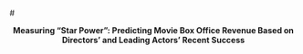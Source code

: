 #<p align="center">
  <b>Measuring “Star Power”: Predicting Movie Box Office Revenue Based on Directors’ and Leading Actors’ Recent Success</b>
</p>

